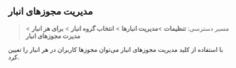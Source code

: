 ## مدیریت مجوزهای انبار 

> مسیر دسترسی:  **تنظیمات** >**مدیریت انبارها** > **انتخاب گروه انبار** > **برای هر انبار** > **مدیرت مجوزهای انبار** 

با استفاده از کلید مدیریت مجوزهای انبار می‌توان مجوزها کاربران در هر انبار را تعیین کرد.

